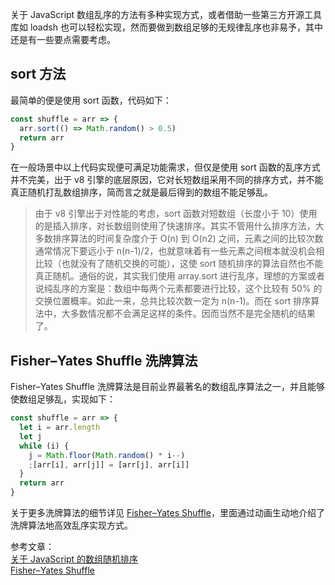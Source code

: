 [pixiv: 38917072]: # "https://chanshiyu.com/poi/2019/42.jpg"

关于 JavaScript 数组乱序的方法有多种实现方式，或者借助一些第三方开源工具库如 loadsh 也可以轻松实现，然而要做到数组足够的无规律乱序也非易予，其中还是有一些要点需要考虑。

## sort 方法

最简单的便是使用 sort 函数，代码如下：

```javascript
const shuffle = arr => {
  arr.sort(() => Math.random() > 0.5)
  return arr
}
```

在一般场景中以上代码实现便可满足功能需求，但仅是使用 sort 函数的乱序方式并不完美，出于 v8 引擎的底层原因，它对长短数组采用不同的排序方式，并不能真正随机打乱数组排序，简而言之就是最后得到的数组不能足够乱。

> 由于 v8 引擎出于对性能的考虑，sort 函数对短数组（长度小于 10）使用的是插入排序，对长数组则使用了快速排序。其实不管用什么排序方法，大多数排序算法的时间复杂度介于 O(n) 到 O(n2) 之间，元素之间的比较次数通常情况下要远小于 n(n-1)/2，也就意味着有一些元素之间根本就没机会相比较（也就没有了随机交换的可能），这使 sort 随机排序的算法自然也不能真正随机。通俗的说，其实我们使用 array.sort 进行乱序，理想的方案或者说纯乱序的方案是：数组中每两个元素都要进行比较，这个比较有 50% 的交换位置概率。如此一来，总共比较次数一定为 n(n-1)。而在 sort 排序算法中，大多数情况都不会满足这样的条件。因而当然不是完全随机的结果了。

## Fisher–Yates Shuffle 洗牌算法

Fisher–Yates Shuffle 洗牌算法是目前业界最著名的数组乱序算法之一，并且能够使数组足够乱，实现如下：

```javascript
const shuffle = arr => {
  let i = arr.length
  let j
  while (i) {
    j = Math.floor(Math.random() * i--)
    ;[arr[i], arr[j]] = [arr[j], arr[i]]
  }
  return arr
}
```

关于更多洗牌算法的细节详见 [Fisher–Yates Shuffle](https://bost.ocks.org/mike/shuffle/)，里面通过动画生动地介绍了洗牌算法地高效乱序实现方式。

参考文章：  
[关于 JavaScript 的数组随机排序](//blog.oldj.net/2017/01/23/shuffle-an-array-in-javascript/)  
[Fisher–Yates Shuffle](//bost.ocks.org/mike/shuffle/)
